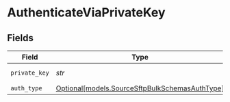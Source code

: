 # AuthenticateViaPrivateKey


## Fields

| Field                                                                                        | Type                                                                                         | Required                                                                                     | Description                                                                                  |
| -------------------------------------------------------------------------------------------- | -------------------------------------------------------------------------------------------- | -------------------------------------------------------------------------------------------- | -------------------------------------------------------------------------------------------- |
| `private_key`                                                                                | *str*                                                                                        | :heavy_check_mark:                                                                           | The Private key                                                                              |
| `auth_type`                                                                                  | [Optional[models.SourceSftpBulkSchemasAuthType]](../models/sourcesftpbulkschemasauthtype.md) | :heavy_minus_sign:                                                                           | N/A                                                                                          |
